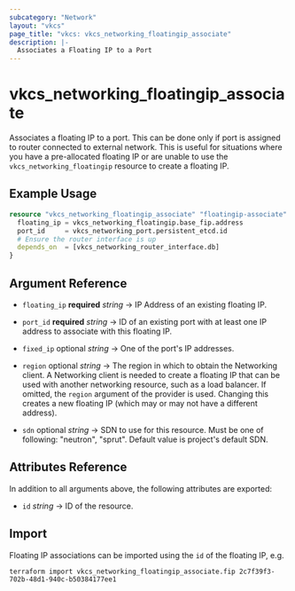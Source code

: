 ```yaml
---
subcategory: "Network"
layout: "vkcs"
page_title: "vkcs: vkcs_networking_floatingip_associate"
description: |-
  Associates a Floating IP to a Port
---
```


# vkcs_networking_floatingip_associate

Associates a floating IP to a port. This can be done only if port is assigned to router connected to external network. This is useful for situations where you have a pre-allocated floating IP or are unable to use the `vkcs_networking_floatingip` resource to create a floating IP.

## Example Usage
```terraform
resource "vkcs_networking_floatingip_associate" "floatingip-associate" {
  floating_ip = vkcs_networking_floatingip.base_fip.address
  port_id     = vkcs_networking_port.persistent_etcd.id
  # Ensure the router interface is up
  depends_on  = [vkcs_networking_router_interface.db]
}
```
## Argument Reference
- `floating_ip` **required** *string* &rarr;  IP Address of an existing floating IP.

- `port_id` **required** *string* &rarr;  ID of an existing port with at least one IP address to associate with this floating IP.

- `fixed_ip` optional *string* &rarr;  One of the port's IP addresses.

- `region` optional *string* &rarr;  The region in which to obtain the Networking client. A Networking client is needed to create a floating IP that can be used with another networking resource, such as a load balancer. If omitted, the `region` argument of the provider is used. Changing this creates a new floating IP (which may or may not have a different address).

- `sdn` optional *string* &rarr;  SDN to use for this resource. Must be one of following: "neutron", "sprut". Default value is project's default SDN.


## Attributes Reference
In addition to all arguments above, the following attributes are exported:
- `id` *string* &rarr;  ID of the resource.



## Import

Floating IP associations can be imported using the `id` of the floating IP, e.g.

```shell
terraform import vkcs_networking_floatingip_associate.fip 2c7f39f3-702b-48d1-940c-b50384177ee1
```
